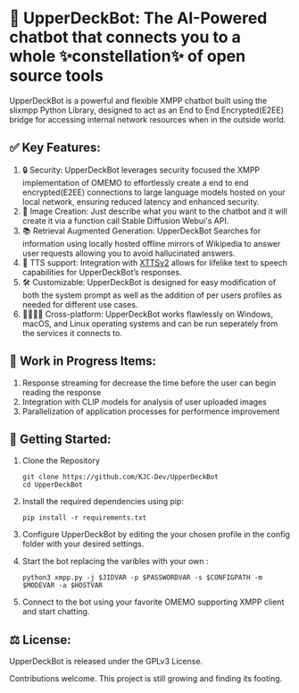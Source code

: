 # 🔭 UpperDeckBot: The AI-Powered chatbot that connects you to a whole ✨constellation✨ of open source tools

UpperDeckBot is a powerful and flexible XMPP chatbot built using the slixmpp Python Library, designed to act as an End to End Encrypted(E2EE) bridge for accessing internal network resources when in the outside world.

## ✅ Key Features:

1. 🔒 Security: UpperDeckBot leverages security focused the XMPP implementation of OMEMO to effortlessly create a end to end encrypted(E2EE) connections to large language models hosted on your local network, ensuring reduced latency and enhanced security.
2. 🎨 Image Creation: Just describe what you want to the chatbot and it will create it via a function call Stable Diffusion Webui's API.
3. 📚 Retrieval Augmented Generation: UpperDeckBot Searches for information using locally hosted offline mirrors of Wikipedia to answer user requests allowing you to avoid hallucinated answers.
4. 💬 TTS support: Integration with [XTTSv2](https://huggingface.co/coqui/XTTS-v2) allows for lifelike text to speech capabilities for UpperDeckBot’s responses.
5. 🛠 Customizable: UpperDeckBot is designed for easy modification of both the system prompt as well as the addition of per users profiles as needed for different use cases.
6. 🫱🏻‍🫲🏿 Cross-platform: UpperDeckBot works flawlessly on Windows, macOS, and Linux operating systems and can be run seperately from the services it connects to.

## 🚧 Work in Progress Items:

1. Response streaming for decrease the time before the user can begin reading the response
2. Integration with CLIP models for analysis of user uploaded images
3. Parallelization of application processes for performence improvement

## 🚩 Getting Started:

1. Clone the Repository
   ```
   git clone https://github.com/KJC-Dev/UpperDeckBot
   cd UpperDeckBot
   ```
2. Install the required dependencies using pip:
   ```
   pip install -r requirements.txt
   ```
2. Configure UpperDeckBot by editing the your chosen profile in the config folder with your desired settings.

4. Start the bot replacing the varibles with your own :
   ```
   python3 xmpp.py -j $JIDVAR -p $PASSWORDVAR -s $CONFIGPATH -m $MODEVAR -a $HOSTVAR
   ```
5. Connect to the bot using your favorite OMEMO supporting XMPP client and start chatting. 


## ⚖️ License:

UpperDeckBot is released under the GPLv3 License. 

Contributions welcome. This project is still growing and finding its footing.
